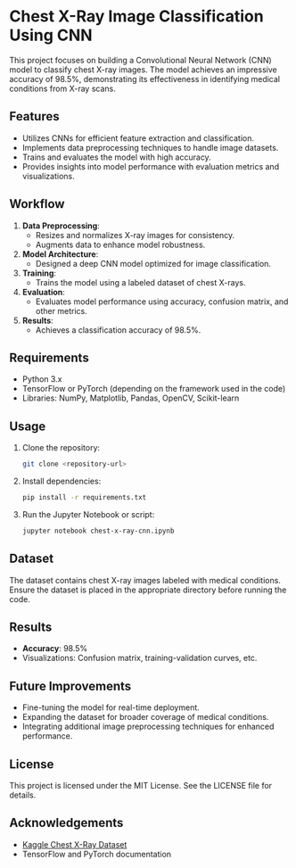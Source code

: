 # Chest X-Ray Image Classification Using CNN

This project focuses on building a Convolutional Neural Network (CNN) model to classify chest X-ray images. The model achieves an impressive accuracy of 98.5%, demonstrating its effectiveness in identifying medical conditions from X-ray scans.

## Features
- Utilizes CNNs for efficient feature extraction and classification.
- Implements data preprocessing techniques to handle image datasets.
- Trains and evaluates the model with high accuracy.
- Provides insights into model performance with evaluation metrics and visualizations.

## Workflow
1. **Data Preprocessing**:
    - Resizes and normalizes X-ray images for consistency.
    - Augments data to enhance model robustness.
2. **Model Architecture**:
    - Designed a deep CNN model optimized for image classification.
3. **Training**:
    - Trains the model using a labeled dataset of chest X-rays.
4. **Evaluation**:
    - Evaluates model performance using accuracy, confusion matrix, and other metrics.
5. **Results**:
    - Achieves a classification accuracy of 98.5%.

## Requirements
- Python 3.x
- TensorFlow or PyTorch (depending on the framework used in the code)
- Libraries: NumPy, Matplotlib, Pandas, OpenCV, Scikit-learn

## Usage
1. Clone the repository:
    ```bash
    git clone <repository-url>
    ```
2. Install dependencies:
    ```bash
    pip install -r requirements.txt
    ```
3. Run the Jupyter Notebook or script:
    ```bash
    jupyter notebook chest-x-ray-cnn.ipynb
    ```

## Dataset
The dataset contains chest X-ray images labeled with medical conditions. Ensure the dataset is placed in the appropriate directory before running the code.

## Results
- **Accuracy**: 98.5%
- Visualizations: Confusion matrix, training-validation curves, etc.

## Future Improvements
- Fine-tuning the model for real-time deployment.
- Expanding the dataset for broader coverage of medical conditions.
- Integrating additional image preprocessing techniques for enhanced performance.

## License
This project is licensed under the MIT License. See the LICENSE file for details.

## Acknowledgements
- [Kaggle Chest X-Ray Dataset](https://www.kaggle.com/)
- TensorFlow and PyTorch documentation

